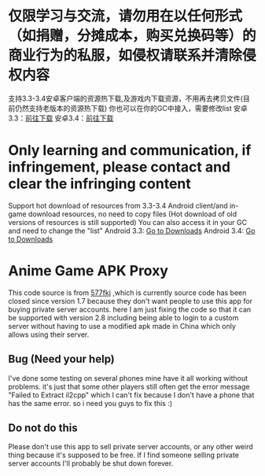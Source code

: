 # 仅限学习与交流，请勿用在以任何形式（如捐赠，分摊成本，购买兑换码等）的商业行为的私服，如侵权请联系并清除侵权内容
支持3.3-3.4安卓客户端的资源热下载,及游戏内下载资源，不用再去拷贝文件(目前仍然支持老版本的资源热下载)
你也可以在你的GC中接入，需要修改list
安卓3.3：[前往下载](https://github.com/xlpmyxhdr/Launcher-Android/releases/tag/3.3.0)
安卓3.4：[前往下载](https://github.com/xlpmyxhdr/Launcher-Android/releases/tag/3.4.0)

# Only learning and communication, if infringement, please contact and clear the infringing content
Support hot download of resources from 3.3-3.4 Android client/and in-game download resources, no need to copy files (Hot download of old versions of resources is still supported)
You can also access it in your GC and need to change the "list"
Android 3.3: [Go to Downloads](https://github.com/xlpmyxhdr/Launcher-Android/releases/tag/3.3.0)
Android 3.4: [Go to Downloads](https://github.com/xlpmyxhdr/Launcher-Android/releases/tag/3.4.0)


# Anime Game APK Proxy
This code source is from [577fkj](https://github.com/577fkj) ,which is currently source code has been closed since version 1.7 because they don't want people to use this app for buying private server accounts. here I am just fixing the code so that it can be supported with version 2.8 including being able to login to a custom server without having to use a modified apk made in China which only allows using their server.

## Bug (Need your help)
I've done some testing on several phones mine have it all working without problems. it's just that some other players still often get the error message "Failed to Extract il2cpp" which I can't fix because I don't have a phone that has the same error. so i need you guys to fix this :)

## Do not do this
Please don't use this app to sell private server accounts, or any other weird thing because it's supposed to be free. If I find someone selling private server accounts I'll probably be shut down forever.
